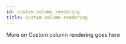 ```yaml
---
id: custom_column_rendering
title: Custom column rendering 
---
```


More on Custom column rendering goes here
